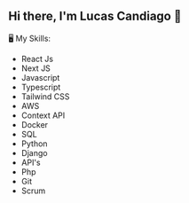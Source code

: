 ## Hi there, I'm Lucas Candiago 👋

  
🖥️ My Skills:
- React Js
- Next JS
- Javascript
- Typescript
- Tailwind CSS
- AWS
- Context API
- Docker
- SQL
- Python
- Django
- API's
- Php
- Git
- Scrum
